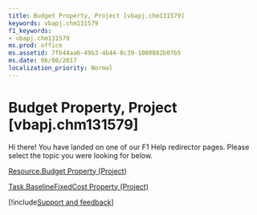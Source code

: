 ```yaml
---
title: Budget Property, Project [vbapj.chm131579]
keywords: vbapj.chm131579
f1_keywords:
- vbapj.chm131579
ms.prod: office
ms.assetid: 7fb44aa6-49b3-4b44-8c39-1080882b07b5
ms.date: 06/08/2017
localization_priority: Normal
---
```



# Budget Property, Project [vbapj.chm131579]

Hi there! You have landed on one of our F1 Help redirector pages. Please select the topic you were looking for below.

[Resource.Budget Property (Project)](https://msdn.microsoft.com/library/472af288-3686-7b2c-97e6-6a66acfccd1f%28Office.15%29.aspx)

[Task.BaselineFixedCost Property (Project)](https://msdn.microsoft.com/library/d28f4fe3-189e-24a3-7799-d3d5a607f05e%28Office.15%29.aspx)

[!include[Support and feedback](~/includes/feedback-boilerplate.md)]